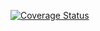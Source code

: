 [![Coverage Status](https://coveralls.io/repos/github/yw0nk/lab05/badge.svg?branch=main)](https://coveralls.io/github/yw0nk/lab05?branch=main)